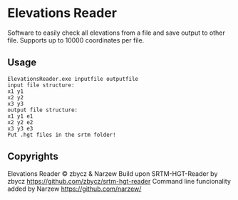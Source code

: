 # Elevations Reader
Software to easily check all elevations from a file and save output to other file.
Supports up to 10000 coordinates per file.
## Usage
    ElevationsReader.exe inputfile outputfile
    input file structure:
    x1 y1
    x2 y2
    x3 y3
    output file structure:
    x1 y1 e1
    x2 y2 e2
    x3 y3 e3
    Put .hgt files in the srtm folder!
## Copyrights
Elevations Reader © zbycz & Narzew
    Build upon SRTM-HGT-Reader by zbycz
    https://github.com/zbycz/srtm-hgt-reader
    Command line funcionality added by Narzew
    https://github.com/narzew/
